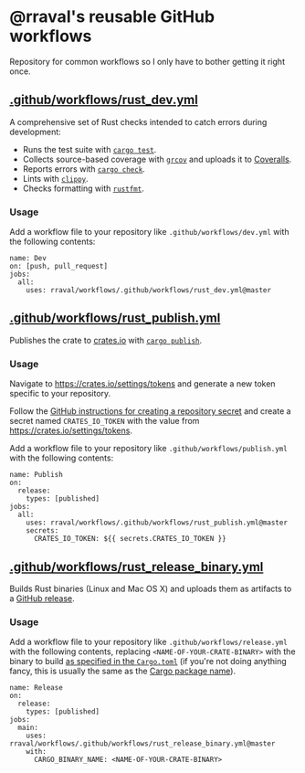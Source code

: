 @rraval's reusable GitHub workflows
===================================

Repository for common workflows so I only have to bother getting it right once.

## [.github/workflows/rust_dev.yml](.github/workflows/rust_dev.yml)

A comprehensive set of Rust checks intended to catch errors during development:

- Runs the test suite with [`cargo test`](https://doc.rust-lang.org/cargo/commands/cargo-test.html).
- Collects source-based coverage with [`grcov`](https://github.com/mozilla/grcov) and uploads it to [Coveralls](https://coveralls.io/).
- Reports errors with [`cargo check`](https://doc.rust-lang.org/cargo/commands/cargo-check.html).
- Lints with [`clippy`](https://github.com/rust-lang/rust-clippy).
- Checks formatting with [`rustfmt`](https://github.com/rust-lang/rustfmt).

### Usage

Add a workflow file to your repository like `.github/workflows/dev.yml` with the following contents:

```
name: Dev
on: [push, pull_request]
jobs:
  all:
    uses: rraval/workflows/.github/workflows/rust_dev.yml@master
```

## [.github/workflows/rust_publish.yml](.github/workflows/rust_publish.yml)

Publishes the crate to [crates.io](https://crates.io) with [`cargo publish`](https://doc.rust-lang.org/cargo/commands/cargo-publish.html).

### Usage

Navigate to <https://crates.io/settings/tokens> and generate a new token specific to your repository.

Follow the [GitHub instructions for creating a repository secret](https://docs.github.com/en/actions/security-guides/encrypted-secrets#creating-encrypted-secrets-for-a-repository) and create a secret named `CRATES_IO_TOKEN` with the value from <https://crates.io/settings/tokens>.

Add a workflow file to your repository like `.github/workflows/publish.yml` with the following contents:

```
name: Publish
on:
  release:
    types: [published]
jobs:
  all:
    uses: rraval/workflows/.github/workflows/rust_publish.yml@master
    secrets:
      CRATES_IO_TOKEN: ${{ secrets.CRATES_IO_TOKEN }}
```

## [.github/workflows/rust_release_binary.yml](.github/workflows/rust_release_binary.yml)

Builds Rust binaries (Linux and Mac OS X) and uploads them as artifacts to a [GitHub release](https://docs.github.com/en/repositories/releasing-projects-on-github/managing-releases-in-a-repository).

### Usage

Add a workflow file to your repository like `.github/workflows/release.yml` with the following contents, replacing `<NAME-OF-YOUR-CRATE-BINARY>` with the binary to build [as specified in the `Cargo.toml`](https://doc.rust-lang.org/cargo/reference/cargo-targets.html#binaries) (if you're not doing anything fancy, this is usually the same as the [Cargo package name](https://doc.rust-lang.org/cargo/reference/manifest.html#the-name-field)).

```
name: Release
on:
  release:
    types: [published]
jobs:
  main:
    uses: rraval/workflows/.github/workflows/rust_release_binary.yml@master
    with:
      CARGO_BINARY_NAME: <NAME-OF-YOUR-CRATE-BINARY>
```
